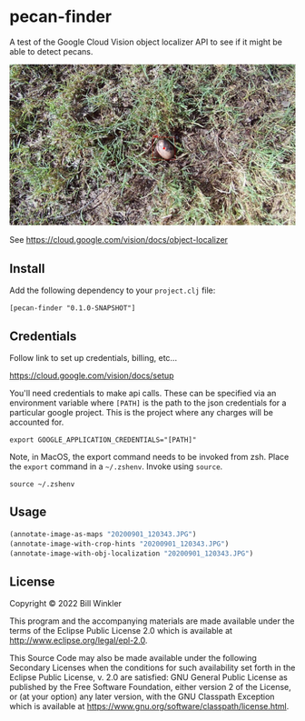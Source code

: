 # pecan-finder

A test of the Google Cloud Vision object localizer API to
see if it might be able to detect pecans.

![](results/20200901_120343.JPG)

See <https://cloud.google.com/vision/docs/object-localizer>

## Install
Add the following dependency to your `project.clj` file:

    [pecan-finder "0.1.0-SNAPSHOT"]

## Credentials

Follow link to set up credentials, billing, etc...

<https://cloud.google.com/vision/docs/setup>

You'll need credentials to make api calls. These can be specified via
an environment variable where `[PATH]` is the path to the json
credentials for a particular google project.  This is the project
where any charges will be accounted for.

``` shell
export GOOGLE_APPLICATION_CREDENTIALS="[PATH]"
```

Note, in MacOS, the export command needs to be invoked from zsh.
Place the `export` command in a `~/.zshenv`.  Invoke using `source`.

``` shell
source ~/.zshenv
```

## Usage

``` clojure
(annotate-image-as-maps "20200901_120343.JPG")
(annotate-image-with-crop-hints "20200901_120343.JPG")
(annotate-image-with-obj-localization "20200901_120343.JPG")

```


## License

Copyright © 2022 Bill Winkler

This program and the accompanying materials are made available under the
terms of the Eclipse Public License 2.0 which is available at
http://www.eclipse.org/legal/epl-2.0.

This Source Code may also be made available under the following Secondary
Licenses when the conditions for such availability set forth in the Eclipse
Public License, v. 2.0 are satisfied: GNU General Public License as published by
the Free Software Foundation, either version 2 of the License, or (at your
option) any later version, with the GNU Classpath Exception which is available
at https://www.gnu.org/software/classpath/license.html.
